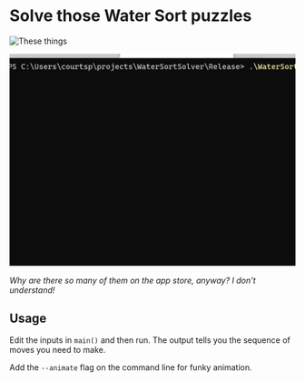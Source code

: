 # Solve those Water Sort puzzles

<img src="https://is1-ssl.mzstatic.com/image/thumb/PurpleSource123/v4/0e/07/4b/0e074b5e-f8be-1b27-1d77-47b475cb2678/6d23e3e6-ff02-4733-ac87-af8e79a41f31_3.png/643x0w.jpg" alt="These things" width="300">

![Solved](./solution.gif)

_Why are there so many of them on the app store, anyway? I don't understand!_

## Usage
Edit the inputs in `main()` and then run.
The output tells you the sequence of moves you need to make.

Add the `--animate` flag on the command line for funky animation.
